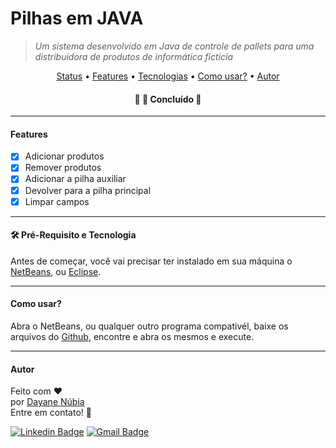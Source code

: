 # Pilhas em JAVA
>  *Um sistema desenvolvido em Java de controle de pallets para uma distribuidora de produtos de informática fictícia*

<p align="center">
 <a href="#status">Status</a> • 
 <a href="#features"> Features</a> • 
 <a href="#requisito">Tecnologias</a> • 
 <a href="#use">Como usar?</a> • 
 <a href="#autor">Autor</a>
</p>

<h4 align="center" <a name="status"></a> 
    🚧  🚀 Concluído   🚧
</h4>

<hr>

<h4 aling="right" <a name="features"></a> 
     Features
</h4>

- [x] Adicionar produtos
- [x] Remover produtos
- [x] Adicionar a pilha auxiliar
- [x] Devolver para a pilha principal
- [x] Limpar campos 

<hr>

<h4 aling="right" <a name="requisito"></a>
  🛠 Pré-Requisito e Tecnologia 
</h4>

Antes de começar, você vai precisar ter instalado em sua máquina o [NetBeans](https://netbeans.apache.org/download/nb125/nb125.html), ou [Eclipse](https://www.eclipse.org/downloads/).

<hr>

<h4 aling="right" <a name="use"></a>
   Como usar?
</h4>

Abra o NetBeans, ou qualquer outro programa compativél, baixe os arquivos do [Github](https://github.com/dayanenubia/pilhaJava.git), encontre e abra os mesmos e execute.

<hr>

<h4 aling="right" <a name="autor"></a>
   Autor
</h4>

Feito com ❤️</br> 
por <a href="https://github.com/dayanenubia/dayanenubia.git" > Dayane Núbia </a> </br> 
Entre em contato! 👋

[![Linkedin Badge](https://img.shields.io/badge/-DayaneNubia-blue?style=flat-square&logo=Linkedin&logoColor=white&link=https://www.linkedin.com/in/dayane-n%C3%BAbia-862a35234/)](https://www.linkedin.com/in/dayane-n%C3%BAbia-862a35234/) 
[![Gmail Badge](https://img.shields.io/badge/-dayane.nubia67@gmail.com-c14438?style=flat-square&logo=Gmail&logoColor=white&link=dayane.nubia67@gmail.com)](dayane.nubia67@gmail.com)
